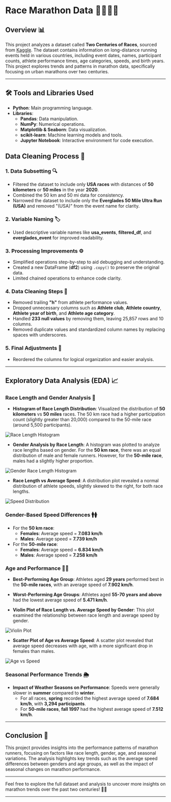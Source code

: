 # Race Marathon Data 🏃‍♂️🏃‍♀️

## Overview 📊

This project analyzes a dataset called **Two Centuries of Races**, sourced from [Kaggle](https://www.kaggle.com/datasets/fatihyavuzz/two-centuries-of-um-races). The dataset contains information on long-distance running events held in various countries, including event dates, names, participant counts, athlete performance times, age categories, speeds, and birth years. This project explores trends and patterns in marathon data, specifically focusing on urban marathons over two centuries.

---

## 🛠️ Tools and Libraries Used
- **Python**: Main programming language.
- **Libraries**:
  - **Pandas**: Data manipulation.
  - **NumPy**: Numerical operations.
  - **Matplotlib & Seaborn**: Data visualization.
  - **scikit-learn**: Machine learning models and tools.
  - **Jupyter Notebook**: Interactive environment for code execution.


## Data Cleaning Process 🧹

### 1. **Data Subsetting** 🔍
- Filtered the dataset to include only **USA races** with distances of **50 kilometers** or **50 miles** in the year **2020**.
- Combined the 50 km and 50 mi data for consistency.
- Narrowed the dataset to include only the **Everglades 50 Mile Ultra Run (USA)** and removed "(USA)" from the event name for clarity.

### 2. **Variable Naming** 🏷️
- Used descriptive variable names like **usa_events**, **filtered_df**, and **everglades_event** for improved readability.

### 3. **Processing Improvements** ⚙️
- Simplified operations step-by-step to aid debugging and understanding.
- Created a new DataFrame (**df2**) using `.copy()` to preserve the original data.
- Limited chained operations to enhance code clarity.

### 4. **Data Cleaning Steps** 🧼
- Removed trailing **"h"** from athlete performance values.
- Dropped unnecessary columns such as **Athlete club**, **Athlete country**, **Athlete year of birth**, and **Athlete age category**.
- Handled **233 null values** by removing them, leaving 25,857 rows and 10 columns.
- Removed duplicate values and standardized column names by replacing spaces with underscores.

### 5. **Final Adjustments** 🔄
- Reordered the columns for logical organization and easier analysis.

---

## Exploratory Data Analysis (EDA) 📈

### Race Length and Gender Analysis 🏁

- **Histogram of Race Length Distribution**: Visualized the distribution of **50 kilometers** vs **50 miles** races. The 50 km race had a higher participation count (slightly greater than 20,000) compared to the 50-mile race (around 5,500 participants).


![Race Length Histogram](https://github.com/Thokozile23/Python-Project/blob/456a12c9bbd3a1f723db500321763562a3f3102a/Race_Marathon_Data_Analysis/race%20length.png)




- **Gender Analysis by Race Length**: A histogram was plotted to analyze race lengths based on gender. For the **50 km race**, there was an equal distribution of male and female runners. However, for the **50-mile race**, males had a slightly higher proportion.

![Gender Race Length Histogram](graph2.png)

- **Race Length vs Average Speed**: A distribution plot revealed a normal distribution of athlete speeds, slightly skewed to the right, for both race lengths.

![Speed Distribution](graph3.png)

### Gender-Based Speed Differences 🚹🚺

- For the **50 km race**:
  - **Females**: Average speed = **7.083 km/h**
  - **Males**: Average speed = **7.739 km/h**
- For the **50-mile race**:
  - **Females**: Average speed = **6.834 km/h**
  - **Males**: Average speed = **7.258 km/h**

### Age and Performance 👶👵

- **Best-Performing Age Group**: Athletes aged **29 years** performed best in the **50-mile races**, with an average speed of **7.902 km/h**.
- **Worst-Performing Age Groups**: Athletes aged **55-70 years and above** had the lowest average speed of **5.471 km/h**.

- **Violin Plot of Race Length vs. Average Speed by Gender**: This plot examined the relationship between race length and average speed by gender.

![Violin Plot](graph4.png)

- **Scatter Plot of Age vs Average Speed**: A scatter plot revealed that average speed decreases with age, with a more significant drop in females than males.

![Age vs Speed](graph5.png)

### Seasonal Performance Trends 🌦️

- **Impact of Weather Seasons on Performance**: Speeds were generally slower in **summer** compared to **winter**.
  - For all races, **spring** recorded the highest average speed of **7.684 km/h**, with **3,294 participants**.
  - For **50-mile races**, **fall 1997** had the highest average speed of **7.512 km/h**.

---

## Conclusion 🎯

This project provides insights into the performance patterns of marathon runners, focusing on factors like race length, gender, age, and seasonal variations. The analysis highlights key trends such as the average speed differences between genders and age groups, as well as the impact of seasonal changes on marathon performance.

---

Feel free to explore the full dataset and analysis to uncover more insights on marathon trends over the past two centuries! 📅🏅

---

